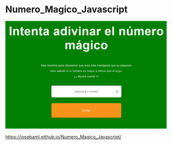 # Numero_Magico_Javascript

![Design preview for Numero_Magico_Javascript](https://github.com/josebaml/Numero_Magico_Javascript/blob/main/assets/img/numeroMagico.JPG)

https://josebaml.github.io/Numero_Magico_Javascript/
